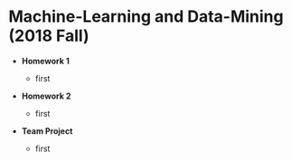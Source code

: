 Machine-Learning and Data-Mining (2018 Fall)
=============  
* **Homework 1**
    * first
  
* **Homework 2** 
    * first
  
* **Team Project**  
    * first
